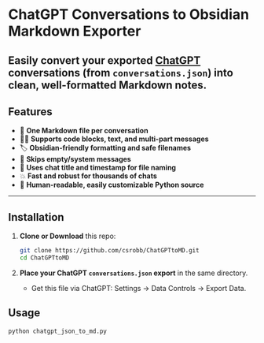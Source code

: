 # ChatGPT Conversations to Obsidian Markdown Exporter

Easily convert your exported [ChatGPT](https://chat.openai.com/) conversations (from `conversations.json`) into clean, well-formatted Markdown notes.
---

## Features

- 📁 **One Markdown file per conversation**
- 🧑‍💻 **Supports code blocks, text, and multi-part messages**
- 🏷️ **Obsidian-friendly formatting and safe filenames**
- 🚫 **Skips empty/system messages**
- 📅 **Uses chat title and timestamp for file naming**
- 💥 **Fast and robust for thousands of chats**
- 📝 **Human-readable, easily customizable Python source**

---
## Installation

1. **Clone or Download** this repo:

    ```sh
    git clone https://github.com/csrobb/ChatGPTtoMD.git
    cd ChatGPTtoMD
    ```

2. **Place your ChatGPT `conversations.json` export** in the same directory.  
   - Get this file via ChatGPT: Settings → Data Controls → Export Data.

## Usage

```sh
python chatgpt_json_to_md.py
